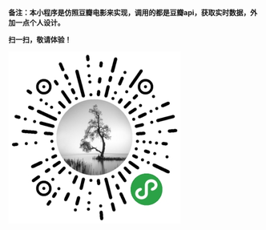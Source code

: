 **备注：本小程序是仿照豆瓣电影来实现，调用的都是豆瓣api，获取实时数据，外加一点个人设计。**

**扫一扫，敬请体验！**

![image](https://raw.githubusercontent.com/lofayo/images/master/miniProgram.jpg)

